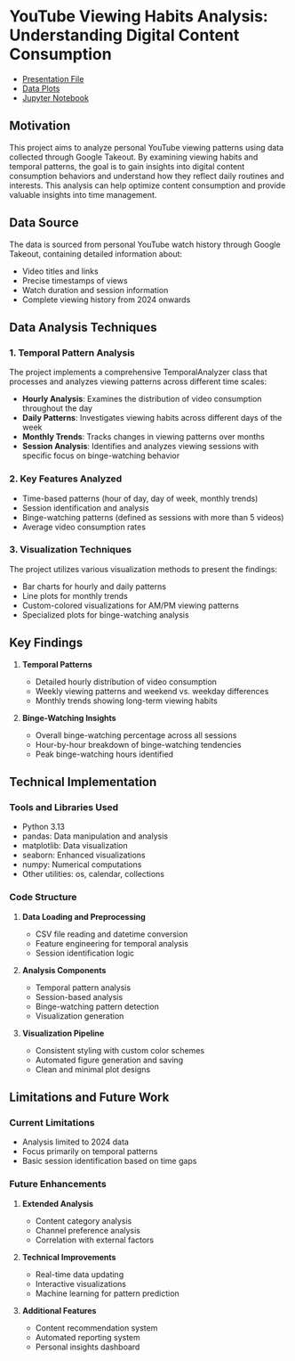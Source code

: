 # YouTube Viewing Habits Analysis: Understanding Digital Content Consumption

- [Presentation File](presentation/DSA210-Presentation.pptx)
- [Data Plots](figures)
- [Jupyter Notebook](data_analysis.ipynb)

## Motivation
This project aims to analyze personal YouTube viewing patterns using data collected through Google Takeout. By examining viewing habits and temporal patterns, the goal is to gain insights into digital content consumption behaviors and understand how they reflect daily routines and interests. This analysis can help optimize content consumption and provide valuable insights into time management.

## Data Source
The data is sourced from personal YouTube watch history through Google Takeout, containing detailed information about:
- Video titles and links
- Precise timestamps of views
- Watch duration and session information
- Complete viewing history from 2024 onwards

## Data Analysis Techniques

### 1. Temporal Pattern Analysis
The project implements a comprehensive TemporalAnalyzer class that processes and analyzes viewing patterns across different time scales:

- **Hourly Analysis**: Examines the distribution of video consumption throughout the day
- **Daily Patterns**: Investigates viewing habits across different days of the week
- **Monthly Trends**: Tracks changes in viewing patterns over months
- **Session Analysis**: Identifies and analyzes viewing sessions with specific focus on binge-watching behavior

### 2. Key Features Analyzed
- Time-based patterns (hour of day, day of week, monthly trends)
- Session identification and analysis
- Binge-watching patterns (defined as sessions with more than 5 videos)
- Average video consumption rates

### 3. Visualization Techniques
The project utilizes various visualization methods to present the findings:
- Bar charts for hourly and daily patterns
- Line plots for monthly trends
- Custom-colored visualizations for AM/PM viewing patterns
- Specialized plots for binge-watching analysis

## Key Findings

1. **Temporal Patterns**
   - Detailed hourly distribution of video consumption
   - Weekly viewing patterns and weekend vs. weekday differences
   - Monthly trends showing long-term viewing habits

2. **Binge-Watching Insights**
   - Overall binge-watching percentage across all sessions
   - Hour-by-hour breakdown of binge-watching tendencies
   - Peak binge-watching hours identified

## Technical Implementation

### Tools and Libraries Used
- Python 3.13
- pandas: Data manipulation and analysis
- matplotlib: Data visualization
- seaborn: Enhanced visualizations
- numpy: Numerical computations
- Other utilities: os, calendar, collections

### Code Structure
1. **Data Loading and Preprocessing**
   - CSV file reading and datetime conversion
   - Feature engineering for temporal analysis
   - Session identification logic

2. **Analysis Components**
   - Temporal pattern analysis
   - Session-based analysis
   - Binge-watching pattern detection
   - Visualization generation

3. **Visualization Pipeline**
   - Consistent styling with custom color schemes
   - Automated figure generation and saving
   - Clean and minimal plot designs

## Limitations and Future Work

### Current Limitations
- Analysis limited to 2024 data
- Focus primarily on temporal patterns
- Basic session identification based on time gaps

### Future Enhancements
1. **Extended Analysis**
   - Content category analysis
   - Channel preference analysis
   - Correlation with external factors

2. **Technical Improvements**
   - Real-time data updating
   - Interactive visualizations
   - Machine learning for pattern prediction

3. **Additional Features**
   - Content recommendation system
   - Automated reporting system
   - Personal insights dashboard

